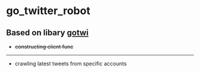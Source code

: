 # go_twitter_robot
## Based on libary [gotwi](https://golangexample.com/a-library-for-using-the-twitter-api-v2-in-the-go-language/)
* ~~constructing client func~~
---    
* crawling latest tweets from specific accounts

